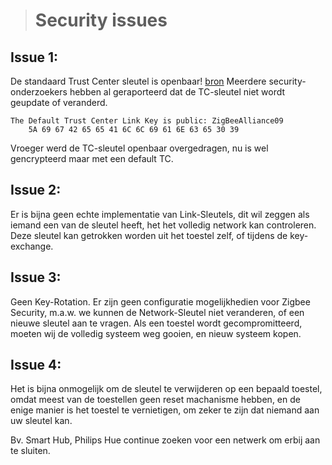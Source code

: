 > # Security issues


## Issue 1: 
De standaard Trust Center sleutel is openbaar! [bron](https://peeveeone.com/?p=135)
Meerdere security-onderzoekers hebben al geraporteerd dat de TC-sleutel niet wordt geupdate of veranderd.

```
The Default Trust Center Link Key is public: ZigBeeAlliance09 
    5A 69 67 42 65 65 41 6C 6C 69 61 6E 63 65 30 39
```
Vroeger werd de TC-sleutel openbaar overgedragen, nu is wel gencrypteerd maar met een default TC. 

## Issue 2: 
Er is bijna geen echte implementatie van Link-Sleutels, dit wil zeggen als iemand een van de sleutel heeft, het het volledig network kan controleren.
Deze sleutel kan getrokken worden uit het toestel zelf, of tijdens de key-exchange.

## Issue 3:
Geen Key-Rotation.
Er zijn geen configuratie mogelijkhedien voor Zigbee Security, m.a.w. we kunnen de Network-Sleutel niet veranderen, of een nieuwe sleutel aan te vragen. Als een toestel wordt gecompromitteerd, moeten wij de volledig systeem weg gooien, en nieuw systeem kopen.

## Issue 4:
Het is bijna onmogelijk om de sleutel te verwijderen op een bepaald toestel, omdat meest van de toestellen geen reset machanisme hebben, en de enige manier is het toestel te vernietigen, om zeker te zijn dat niemand aan uw sleutel kan.

Bv. Smart Hub, Philips Hue continue zoeken voor een netwerk om erbij aan te sluiten.


